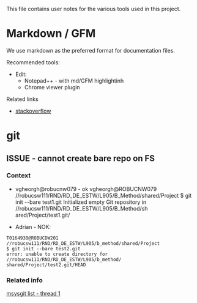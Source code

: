 

This file contains user notes for the various tools used in this project.

# Markdown / GFM
We use markdown as the preferred format for documentation files.

Recommended tools:
- Edit:
	- Notepad++ - with md/GFM highlightinh
	- Chrome viewer plugin
	
Related links
- [stackoverflow ](http://stackoverflow.com/questions/9843609/view-markdown-files-offline)

# git 

## ISSUE - cannot create bare repo on FS

### Context

* vgheorgh@robucnw079 - ok
  vgheorgh@ROBUCNW079 //robucsw111/RND/RD_DE_ESTW/L905/B_Method/shared/Project
  $ git init --bare test1.git
  Initialized empty Git repository in //robucsw111/RND/RD_DE_ESTW/L905/B_Method/sh
  ared/Project/test1.git/

* Adrian - NOK:
```
T0164930@ROBUCDW201 //robucsw111/RND/RD_DE_ESTW/L905/b_method/shared/Project
$ git init --bare test2.git
error: unable to create directory for //robucsw111/RND/RD_DE_ESTW/L905/b_method/
shared/Project/test2.git/HEAD
```

### Related info
[msysgit list - thread 1](https://groups.google.com/forum/#!topic/msysgit/kAYExfllAh4)

